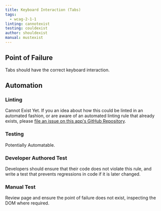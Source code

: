 ```yaml
---
title: Keyboard Interaction (Tabs)
tags: 
  - wcag-2-1-1
linting: cannotexist
testing: couldexist
author: shouldexist
manual: mustexist
---
```


## Point of Failure
Tabs should have the correct keyboard interaction.

## Automation

### Linting
Cannot Exist Yet. If you an idea about how this could be linted in an automated fashion, or are aware of an automated linting rule that already exists, please [file an issue on this app's GitHub Repository](https://github.com/MelSumner/a11y-automation/issues).

### Testing
Potentially Automatable.

### Developer Authored Test
Developers should ensure that their code does not violate this rule, and write a test that prevents regressions in code if it is later changed.

### Manual Test
Review page and ensure the point of failure does not exist, inspecting the DOM where required.